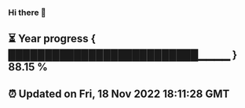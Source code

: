 ### Hi there 👋
⏳ Year progress { ██████████████████████████▁▁▁▁ } 88.15 %
---
⏰ Updated on Fri, 18 Nov 2022 18:11:28 GMT
---
